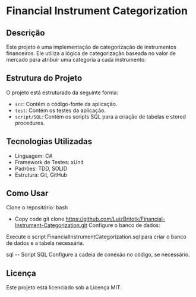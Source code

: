 # Financial Instrument Categorization

## Descrição

Este projeto é uma implementação de categorização de instrumentos financeiros. Ele utiliza a lógica de categorização baseada no valor de mercado para atribuir uma categoria a cada instrumento.

## Estrutura do Projeto

O projeto está estruturado da seguinte forma:

- `src`: Contém o código-fonte da aplicação.
- `test`: Contém os testes da aplicação.
- `script/SQL`: Contém os scripts SQL para a criação de tabelas e stored procedures.

## Tecnologias Utilizadas

- Linguagem: C#
- Framework de Testes: xUnit
- Padrões: TDD, SOLID
- Estrutura: Git, GitHub

## Como Usar

Clone o repositório:
bash

- Copy code
  git clone https://github.com/LuizBritotk/Financial-Instrument-Categorization.git
Configure o banco de dados:

Execute o script FinancialInstrumentCategorization.sql para criar o banco de dados e a tabela necessária.

sql
-- Script SQL
Configure a cadeia de conexão no código, se necessário.

## Licença
Este projeto está licenciado sob a Licença MIT.

